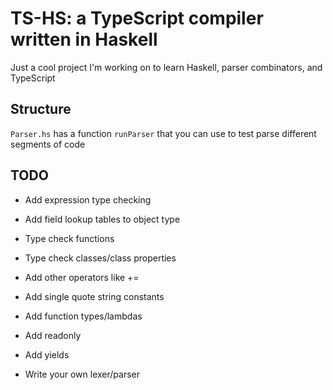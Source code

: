 # TS-HS: a TypeScript compiler written in Haskell

Just a cool project I'm working on to learn Haskell, parser combinators, and TypeScript

## Structure

`Parser.hs` has a function `runParser` that you can use to test parse different segments of code

## TODO

 - Add expression type checking
 - Add field lookup tables to object type
 - Type check functions
 - Type check classes/class properties

 - Add other operators like +=
 - Add single quote string constants
 - Add function types/lambdas
 - Add readonly
 - Add yields

 - Write your own lexer/parser
